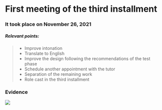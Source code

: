 # First meeting of the third installment
### It took place on November 26, 2021

##### Relevant points:
> - Improve intonation
> - Translate to English
> - Improve the design following the recommendations of the test phase
> - Schedule another appointment with the tutor
> - Separation of the remaining work
> - Role cast in the third installment

### Evidence
![](https://github.com/AndyTue/LIS/blob/e57509b275de2bb203c62a3334507be57479e0a9/Imag%C3%A9nes/Reuniones%20tercera%20entrega/Captura%20de%20Pantalla%202021-12-06%20a%20la(s)%2014.12.33.png)
